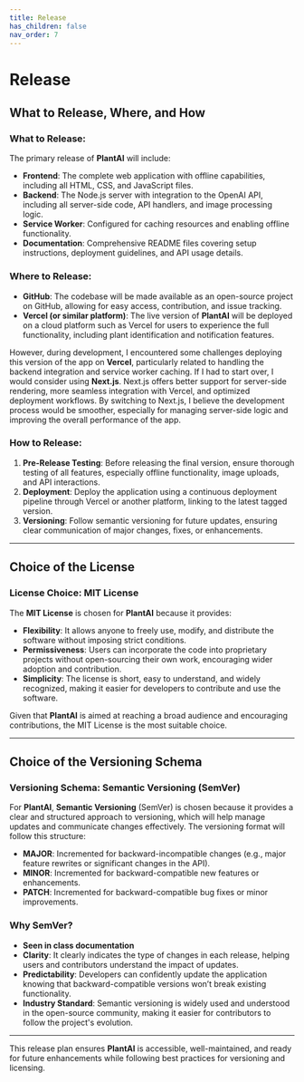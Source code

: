 ```yaml
---
title: Release
has_children: false
nav_order: 7
---
```


# Release

## What to Release, Where, and How

### What to Release:
The primary release of **PlantAI** will include:
- **Frontend**: The complete web application with offline capabilities, including all HTML, CSS, and JavaScript files.
- **Backend**: The Node.js server with integration to the OpenAI API, including all server-side code, API handlers, and image processing logic.
- **Service Worker**: Configured for caching resources and enabling offline functionality.
- **Documentation**: Comprehensive README files covering setup instructions, deployment guidelines, and API usage details.

### Where to Release:
- **GitHub**: The codebase will be made available as an open-source project on GitHub, allowing for easy access, contribution, and issue tracking.
- **Vercel (or similar platform)**: The live version of **PlantAI** will be deployed on a cloud platform such as Vercel for users to experience the full functionality, including plant identification and notification features.

However, during development, I encountered some challenges deploying this version of the app on **Vercel**, particularly related to handling the backend integration and service worker caching. If I had to start over, I would consider using **Next.js**. Next.js offers better support for server-side rendering, more seamless integration with Vercel, and optimized deployment workflows. By switching to Next.js, I believe the development process would be smoother, especially for managing server-side logic and improving the overall performance of the app.

### How to Release:
1. **Pre-Release Testing**: Before releasing the final version, ensure thorough testing of all features, especially offline functionality, image uploads, and API interactions.
2. **Deployment**: Deploy the application using a continuous deployment pipeline through Vercel or another platform, linking to the latest tagged version.
3. **Versioning**: Follow semantic versioning for future updates, ensuring clear communication of major changes, fixes, or enhancements.

---

## Choice of the License

### License Choice: **MIT License**
The **MIT License** is chosen for **PlantAI** because it provides:
- **Flexibility**: It allows anyone to freely use, modify, and distribute the software without imposing strict conditions.
- **Permissiveness**: Users can incorporate the code into proprietary projects without open-sourcing their own work, encouraging wider adoption and contribution.
- **Simplicity**: The license is short, easy to understand, and widely recognized, making it easier for developers to contribute and use the software.

Given that **PlantAI** is aimed at reaching a broad audience and encouraging contributions, the MIT License is the most suitable choice.

---

## Choice of the Versioning Schema

### Versioning Schema: **Semantic Versioning (SemVer)**
For **PlantAI**, **Semantic Versioning** (SemVer) is chosen because it provides a clear and structured approach to versioning, which will help manage updates and communicate changes effectively. The versioning format will follow this structure:

- **MAJOR**: Incremented for backward-incompatible changes (e.g., major feature rewrites or significant changes in the API).
- **MINOR**: Incremented for backward-compatible new features or enhancements.
- **PATCH**: Incremented for backward-compatible bug fixes or minor improvements.

### Why SemVer?
- **Seen in class documentation**
- **Clarity**: It clearly indicates the type of changes in each release, helping users and contributors understand the impact of updates.
- **Predictability**: Developers can confidently update the application knowing that backward-compatible versions won’t break existing functionality.
- **Industry Standard**: Semantic versioning is widely used and understood in the open-source community, making it easier for contributors to follow the project's evolution.

---

This release plan ensures **PlantAI** is accessible, well-maintained, and ready for future enhancements while following best practices for versioning and licensing.


